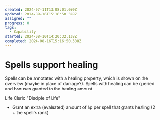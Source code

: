 ```yaml
---
created: 2024-07-11T13:08:01.050Z
updated: 2024-08-16T15:16:50.388Z
assigned: ""
progress: 0
tags:
  - Capability
started: 2024-08-10T14:20:32.108Z
completed: 2024-08-16T15:16:50.388Z
---
```


# Spells support healing

Spells can be annotated with a healing property, which is shown on the overview (maybe in place of damage?).
Spells with healing can be queried and bonuses granted to the healing amount.

Life Cleric "Disciple of Life"
- Grant an extra (evaluated) amount of hp per spell that grants healing (2 + the spell's rank)
